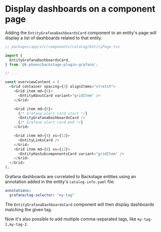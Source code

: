 # Display dashboards on a component page

Adding the `EntityGrafanaDashboardsCard` component to an entity's page will display a list of dashboards related to that entity.

```ts
// packages/app/src/components/catalog/EntityPage.tsx

import {
  EntityGrafanaDashboardsCard,
} from '@k-phoen/backstage-plugin-grafana';

// ...

const overviewContent = (
  <Grid container spacing={3} alignItems="stretch">
    <Grid item md={6}>
      <EntityAboutCard variant="gridItem" />
    </Grid>

    <Grid item md={6}>
      {/* Grafana alert card start */}
      <EntityGrafanaDashboardsCard />
      {/* Grafana alert card end */}
    </Grid>

    <Grid item md={4} xs={12}>
      <EntityLinksCard />
    </Grid>
    <Grid item md={8} xs={12}>
      <EntityHasSubcomponentsCard variant="gridItem" />
    </Grid>
  </Grid>
);
```

Grafana dashboards are correlated to Backstage entities using an annotation added in the entity's `catalog-info.yaml` file:

```yml
annotations:
  grafana/tag-selector: "my-tag"
```

The `EntityGrafanaDashboardsCard` component will then display dashboards matching the given tag.

Now it's also possible to add multiple comma-separated tags, like `my-tag-1,my-tag-2`.